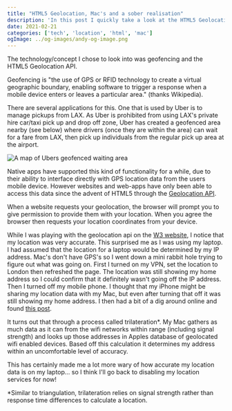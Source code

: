 ```yaml
---
title: "HTML5 Geolocation, Mac's and a sober realisation"
description: 'In this post I quickly take a look at the HTML5 Geolocation API, and how my MacBook is calculating my location.'
date: 2021-02-21
categories: ['tech', 'location', 'html', 'mac']
ogImage: ../og-images/andy-og-image.png
---
```


The technology/concept I chose to look into was geofencing and the HTML5 Geolocation API. 

Geofencing is "the use of GPS or RFID technology to create a virtual geographic boundary, enabling software to trigger a response when a mobile device enters or leaves a particular area." (thanks Wikipedia).

There are several applications for this. One that is used by Uber is to manage pickups from LAX. As Uber is prohibited from using LAX's private hire car/taxi pick up and drop off zone, Uber has created a geofenced area nearby (see below) where drivers (once they are within the area) can wait for a fare from LAX, then pick up individuals from the regular pick up area at the airport. 

![A map of Ubers geofenced waiting area](https://lh3.googleusercontent.com/zhhnT5DVR0xezCZ4J2VEATVO3QNhxyZtdufGtcY_ePf3ty10sDgqS_ZVovglXB3T8iJP3ToO4AyaDpqLR2GZ2U1ZdxEh3v6pcm0dDDYvvPU1MSP5otPhXbDuB04W0aeCXrnqwass)

Native apps have supported this kind of functionality for a while, due to their ability to interface directly with GPS location data from the users mobile device. However websites and web-apps have only been able to access this data since the advent of HTML5 through the [Geolocation API](https://developer.mozilla.org/en-US/docs/Web/API/Geolocation_API).

When a website requests your geolocation, the browser will prompt you to give permission to provide them with your location. When you agree the browser then requests your location coordinates from your device. 

While I was playing with the geolocation api on the [W3 website](https://www.w3schools.com/html/html5_geolocation.asp), I notice that my location was very accurate. This surprised me as I was using my laptop. I had assumed that the location for a laptop would be determined by my IP address. Mac's don't have GPS's so I went down a mini rabbit hole trying to figure out what was going on. First I turned on my VPN, set the location to London then refreshed the page. The location was still showing my home address so I could confirm that it definitely wasn't going off the IP address. Then I turned off my mobile phone. I thought that my iPhone might be sharing my location data with my Mac, but even after turning that off it was still showing my home address. I then had a bit of a dig around online and found [this post](https://apple.stackexchange.com/questions/111032/how-does-my-imac-know-my-location-in-the-maps-app-given-that-i-use-a-vpn-that-h%C2%A0).

It turns out that through a process called trilateration*. My Mac gathers as much data as it can from the wifi networks within range (including signal strength) and looks up those addresses in Apples database of geolocated wifi enabled devices. Based off this calculation it determines my address within an uncomfortable level of accuracy.

This has certainly made me a lot more wary of how accurate my location data is on my laptop... so I think I'll go back to disabling my location services for now!

*Similar to triangulation, trilateration relies on signal strength rather than response time differences to calculate a location.